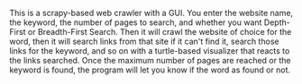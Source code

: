 This is a scrapy-based web crawler with a GUI.
You enter the website name, the keyword, the number of pages to search, and whether you want Depth-First or Breadth-First Search.
Then it will crawl the website of choice for the word, then it will search links from that site if it can't find it, search those links for the keyword, and so on with a turtle-based visualizer that reacts to the links searched.
Once the maximum number of pages are reached or the keyword is found, the program will let you know if the word as found or not.
